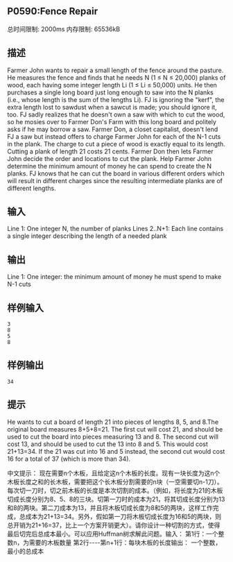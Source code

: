 ## P0590:Fence Repair

总时间限制: 2000ms 内存限制: 65536kB  

## 描述

Farmer John wants to repair a small length of the fence around the pasture. He measures the fence and finds that he needs N (1 ≤ N ≤ 20,000) planks of wood, each having some integer length Li (1 ≤ Li ≤ 50,000) units. He then purchases a single long board just long enough to saw into the N planks (i.e., whose length is the sum of the lengths Li). FJ is ignoring the "kerf", the extra length lost to sawdust when a sawcut is made; you should ignore it, too. FJ sadly realizes that he doesn't own a saw with which to cut the wood, so he mosies over to Farmer Don's Farm with this long board and politely asks if he may borrow a saw.  Farmer Don, a closet capitalist, doesn't lend FJ a saw but instead offers to charge Farmer John for each of the N-1 cuts in the plank. The charge to cut a piece of wood is exactly equal to its length. Cutting a plank of length 21 costs 21 cents.  Farmer Don then lets Farmer John decide the order and locations to cut the plank. Help Farmer John determine the minimum amount of money he can spend to create the N planks. FJ knows that he can cut the board in various different orders which will result in different charges since the resulting intermediate planks are of different lengths.     

## 输入

Line 1: One integer N, the number of planks Lines 2..N+1: Each line contains a single integer describing the length of a needed plank  

## 输出

Line 1: One integer: the minimum amount of money he must spend to make N-1 cuts  

## 样例输入

```
3
8
5
8
```

## 样例输出

`34`

## 提示

He wants to cut a board of length 21 into pieces of lengths 8, 5, and 8.The original board measures 8+5+8=21. The first cut will cost 21, and should be used to cut the board into pieces measuring 13 and 8. The second cut will cost 13, and should be used to cut the 13 into 8 and 5. This would cost 21+13=34. If the 21 was cut into 16 and 5 instead, the second cut would cost 16 for a total of 37 (which is more than 34).   

中文提示： 现在需要n个木板，且给定这n个木板的长度。现有一块长度为这n个木板长度之和的长木板，需要把这个长木板分割需要的n块（一空需要切n-1刀）。每次切一刀时，切之前木板的长度是本次切割的成本。（例如，将长度为21的木板切成长度分别为8、5、8的三块。切第一刀时的成本为21，将其切成长度分别为13和8的两块。第二刀成本为13，并且将木板切成长度为8和5的两块，这样工作完成，总成本为21+13=34。另外，假如第一刀将木板切成长度为16和5的两块，则总开销为21+16=37，比上一个方案开销更大）。请你设计一种切割的方式，使得最后切完后总成本最小。可以应用Huffman树求解此问题。输入： 第1行：一个整数n，为需要的木板数量 第2行----第n+1行：每块木板的长度输出： 一个整数，最小的总成本  
